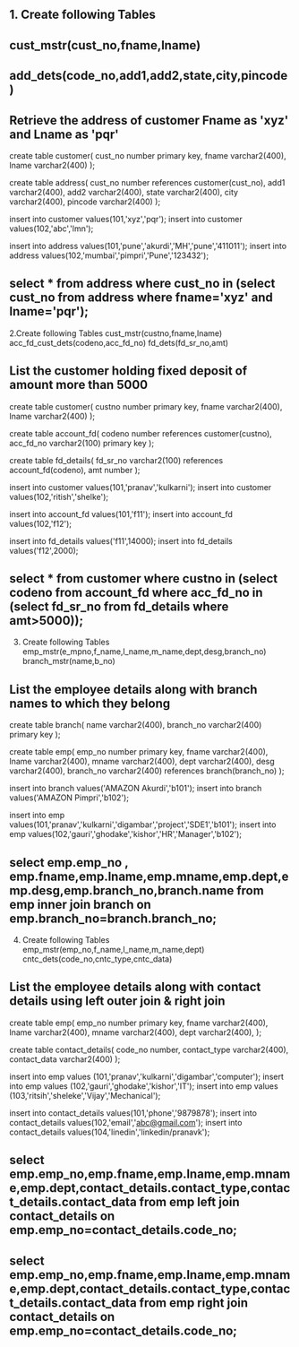 ## 1. Create following Tables
## cust_mstr(cust_no,fname,lname)
## add_dets(code_no,add1,add2,state,city,pincode)

## Retrieve the address of customer Fname as 'xyz' and Lname as 'pqr'

create table customer(
cust_no number primary key,
fname varchar2(400),
lname varchar2(400)
);

create table address(
cust_no number references customer(cust_no),
add1 varchar2(400),
add2 varchar2(400),
state varchar2(400),
city varchar2(400),
pincode varchar2(400)
);

insert into customer values(101,'xyz','pqr');
insert into customer values(102,'abc','lmn');


insert into address values(101,'pune','akurdi','MH','pune','411011');
insert into address values(102,'mumbai','pimpri','Pune','123432');

## select * from address where cust_no in (select cust_no from address where fname='xyz' and lname='pqr');


2.Create following Tables
cust_mstr(custno,fname,lname)
acc_fd_cust_dets(codeno,acc_fd_no)
fd_dets(fd_sr_no,amt)

## List the customer holding fixed deposit of amount more than 5000 

create table customer(
custno number primary key,
fname varchar2(400),
lname varchar2(400)
);

create table account_fd(
codeno number references customer(custno),
acc_fd_no varchar2(100) primary key
);

create table fd_details(
fd_sr_no varchar2(100) references account_fd(codeno),
amt number
);


insert into customer values(101,'pranav','kulkarni');
insert into customer values(102,'ritish','shelke');

insert into account_fd values(101,'f11');
insert into account_fd values(102,'f12');

insert into fd_details values('f11',14000);
insert into fd_details values('f12',2000);

## select * from customer where custno in (select codeno from account_fd where acc_fd_no in (select fd_sr_no from fd_details where amt>5000));

3. Create following Tables
emp_mstr(e_mpno,f_name,l_name,m_name,dept,desg,branch_no)
branch_mstr(name,b_no)

## List the employee details along with branch names to which they belong

create table branch(
name varchar2(400),
branch_no varchar2(400) primary key
);

create table emp(
emp_no number primary key,
fname varchar2(400),
lname varchar2(400),
mname varchar2(400),
dept varchar2(400),
desg varchar2(400),
branch_no varchar2(400) references branch(branch_no)
);

insert into branch values('AMAZON Akurdi','b101');
insert into branch values('AMAZON Pimpri','b102');

insert into emp values(101,'pranav','kulkarni','digambar','project','SDE1','b101');
insert into emp values(102,'gauri','ghodake','kishor','HR','Manager','b102');

## select emp.emp_no , emp.fname,emp.lname,emp.mname,emp.dept,emp.desg,emp.branch_no,branch.name from emp inner join branch on emp.branch_no=branch.branch_no;


4. Create following Tables
emp_mstr(emp_no,f_name,l_name,m_name,dept)
cntc_dets(code_no,cntc_type,cntc_data)

## List the employee details along with contact details using left outer join & right join



create table emp(
emp_no number primary key,
fname varchar2(400),
lname varchar2(400),
mname varchar2(400),
dept varchar2(400),
);

create table contact_details(
code_no number,
contact_type varchar2(400),
contact_data varchar2(400)
);

insert into emp values (101,'pranav','kulkarni','digambar','computer');
insert into emp values (102,'gauri','ghodake','kishor','IT');
insert into emp values (103,'ritsih','sheleke','Vijay','Mechanical');

insert into contact_details values(101,'phone','9879878');
insert into contact_details values(102,'email','abc@gmail.com');
insert into contact_details values(104,'linedin','linkedin/pranavk');

## select emp.emp_no,emp.fname,emp.lname,emp.mname,emp.dept,contact_details.contact_type,contact_details.contact_data from emp left join contact_details on emp.emp_no=contact_details.code_no;

## select emp.emp_no,emp.fname,emp.lname,emp.mname,emp.dept,contact_details.contact_type,contact_details.contact_data from emp right join contact_details on emp.emp_no=contact_details.code_no;



